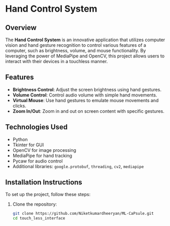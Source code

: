 # Hand Control System

## Overview
The **Hand Control System** is an innovative application that utilizes computer vision and hand gesture recognition to control various features of a computer, such as brightness, volume, and mouse functionality. By leveraging the power of MediaPipe and OpenCV, this project allows users to interact with their devices in a touchless manner.

## Features
- **Brightness Control**: Adjust the screen brightness using hand gestures.
- **Volume Control**: Control audio volume with simple hand movements.
- **Virtual Mouse**: Use hand gestures to emulate mouse movements and clicks.
- **Zoom In/Out**: Zoom in and out on screen content with specific gestures.

## Technologies Used
- Python
- Tkinter for GUI
- OpenCV for image processing
- MediaPipe for hand tracking
- Pycaw for audio control
- Additional libraries: `google.protobuf`, `threading`, `cv2`, `mediapipe`

## Installation Instructions
To set up the project, follow these steps:

1. Clone the repository:
   ```bash
   git clone https://github.com/Niketkumardheeryan/ML-CaPsule.git
   cd touch_less_interface